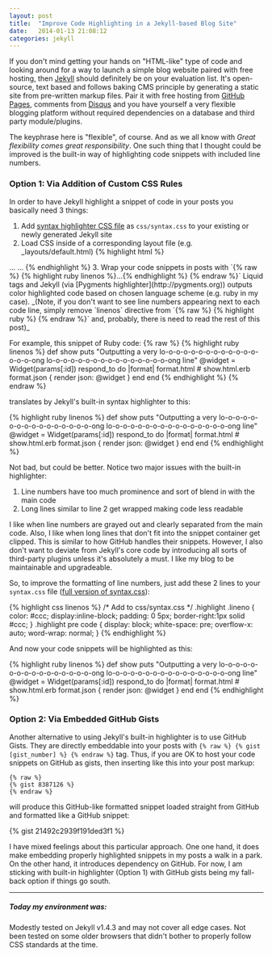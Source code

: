 ```yaml
---
layout: post
title:  "Improve Code Highlighting in a Jekyll-based Blog Site"
date:   2014-01-13 21:08:12
categories: jekyll
---
```


If you don't mind getting your hands on "HTML-like" type of code and looking around for a way to launch a
simple blog website paired with free hosting, then [Jekyll](http://jekyllrb.com)</a>
should definitely be on your evaluation list. It's open-source, text based and follows baking
CMS principle by generating a static site from pre-written markup files. Pair it with free hosting
from [GitHub Pages](http://pages.github.com), comments from [Disqus](http://disqus.com) and you have
yourself a very flexible blogging platform without required dependencies on a database and third party
module/plugins.

<!--more-->

The keyphrase here is "flexible", of course. And as we all know with
*Great flexibility comes great responsibility*. One such thing that I thought could be improved is
the built-in way of highlighting code snippets with included line numbers.

### Option 1: Via Addition of Custom CSS Rules

In order to have Jekyll highlight a
snippet of code in your posts you basically need 3 things:

1. Add [syntax highlighter CSS file](https://gist.github.com/demisx/025698a7b5e314a7a4b5) as
`css/syntax.css` to your existing or newly generated Jekyll site
2. Load CSS inside of a corresponding layout file (e.g. _layouts/default.html) {% highlight html %}
<head>
  ...
  <link href="/css/syntax.css" rel="stylesheet">
  ...
</head>{% endhighlight %}
3. Wrap your code snippets in posts with
`{% raw %} {% highlight ruby linenos %}...{% endhighlight %} {% endraw %}` Liquid tags and Jekyll
(via [Pygments highlighter](http://pygments.org)) outputs color highlighted code based on chosen
language scheme (e.g. ruby in my case). <span class="text-muted">_(Note, if you don't want to see
line numbers appearing next to each code line, simply remove `linenos`
directive from `{% raw %} {% highlight ruby %} {% endraw %}` and, probably, there is need to read the
rest of this post)_</span>

For example, this snippet of Ruby code:
{% raw %}
    {% highlight ruby linenos %}
    def show
      puts "Outputting a very lo-o-o-o-o-o-o-o-o-o-o-o-o-o-o-o-ong lo-o-o-o-o-o-o-o-o-o-o-o-o-o-o-o-ong line"
      @widget = Widget(params[:id])
      respond_to do |format|
        format.html # show.html.erb
        format.json { render json: @widget }
      end
    end
    {% endhighlight %}
{% endraw %}

translates by Jekyll's built-in syntax highlighter to this:

<div class="preserve-original-format">
{% highlight ruby linenos %}
def show
  puts "Outputting a very lo-o-o-o-o-o-o-o-o-o-o-o-o-o-o-o-ong lo-o-o-o-o-o-o-o-o-o-o-o-o-o-o-o-ong line"
  @widget = Widget(params[:id])
  respond_to do |format|
    format.html # show.html.erb
    format.json { render json: @widget }
  end
end
{% endhighlight %}
</div>

Not bad, but could be better. Notice two major issues with the built-in highlighter:

1. Line numbers have too much prominence and sort of blend in with the main code
2. Long lines similar to line 2 get wrapped making code less readable

I like when line numbers are grayed out and clearly separated from the main code. Also, I like when
long lines that don't fit into the snippet container get clipped. This is similar to how GitHub handles their
snippets. However, I also don't want to deviate from Jekyll's core code by introducing all sorts of
third-party plugins unless it's absolutely a must. I like my blog to be maintainable and upgradeable.

So, to improve the formatting of line numbers, just add these 2 lines to your `syntax.css` file
([full version of syntax.css](https://gist.github.com/demisx/8408522)):

{% highlight css linenos %}
/* Add to css/syntax.css */
.highlight .lineno { color: #ccc; display:inline-block; padding: 0 5px; border-right:1px solid #ccc; }
.highlight pre code { display: block; white-space: pre; overflow-x: auto; word-wrap: normal; }
{% endhighlight %}

And now your code snippets will be highlighted as this:

{% highlight ruby linenos %}
def show
  puts "Outputting a very lo-o-o-o-o-o-o-o-o-o-o-o-o-o-o-o-ong lo-o-o-o-o-o-o-o-o-o-o-o-o-o-o-o-ong line"
  @widget = Widget(params[:id])
  respond_to do |format|
    format.html # show.html.erb
    format.json { render json: @widget }
  end
end
{% endhighlight %}

### Option 2: Via Embedded GitHub Gists

Another alternative to using Jekyll's built-in highlighter is to use GitHub Gists. They are directly
embeddable into your posts with `{% raw %} {% gist [gist_number] %} {% endraw %}` tag.
Thus, if you are OK to host your code snippets on GitHub as gists, then inserting like this into your
post markup:

```
{% raw %}
{% gist 8387126 %}
{% endraw %}
```

will produce this GitHub-like formatted snippet loaded straight from GitHub and formatted like a GitHub
snippet:

{% gist 21492c2939f191ded3f1  %}

I have mixed feelings about this particular approach. One one hand, it does make embedding properly
highlighted snippets in my posts a walk in a park. On the other hand, it introduces dependency on GitHub.
For now, I am sticking with built-in highlighter (Option 1) with GitHub gists being my fall-back option if
things go south.

___
##### Today my environment was:

Modestly tested on Jekyll v1.4.3 and may not cover all edge cases. Not been tested on some older
browsers that didn't bother to properly follow CSS standards at the time.
